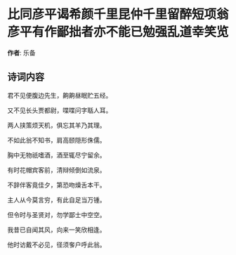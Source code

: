 # 比同彦平谒希颜千里昆仲千里留醉短项翁彦平有作鄙拙者亦不能已勉强乱道幸笑览

**作者**: 乐备

## 诗词内容

君不见便腹边先生，齁齁昼眠贮五经。

又不见长头贾都尉，喋喋问字聒人耳。

两人挟策烦天机，俱忘其羊乃其理。

不如此翁不知书，肩高颐隠形侏儒。

胸中无物祇嗜酒，酒至辄尽宁留余。

有时花帽宾客前，清辩倾倒如流泉。

不辞伴客竟佳夕，第恐吻燥舌本干。

主人从今莫言穷，有此自足当万锺。

但令时与圣贤对，勿学鄙士中空空。

我昔已自闻其风，向来一笑欣相逢。

他时访戴不必见，径须奓户呼此翁。

